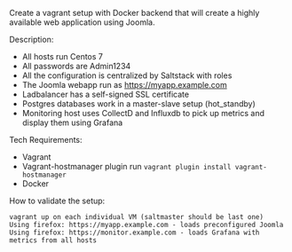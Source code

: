 Create a vagrant setup with Docker backend that will create a highly available web application using Joomla.

Description:

- All hosts run Centos 7
- All passwords are Admin1234
- All the configuration is centralized by Saltstack with roles
- The Joomla webapp run as https://myapp.example.com
- Ladbalancer has a self-signed SSL certificate
- Postgres databases work in a master-slave setup (hot_standby)
- Monitoring host uses CollectD and Influxdb to pick up metrics and display them using Grafana

Tech Requirements:

- Vagrant
- Vagrant-hostmanager plugin
   run  `vagrant plugin install vagrant-hostmanager`
- Docker

How to validate the setup:

    vagrant up on each individual VM (saltmaster should be last one)
    Using firefox: https://myapp.example.com - loads preconfigured Joomla
    Using firefox: https://monitor.example.com - loads Grafana with metrics from all hosts

